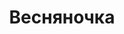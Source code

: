---
title: Весняночка
address: '69076, г.Запорожье, ул. Новгородская ,15'
tags:
  - Художественные школы
geometry:
  location:
    lat: 47.8206634
    lng: 35.0293701
  viewport:
    northeast:
      lat: 47.8221942302915
      lng: 35.0308464802915
    southwest:
      lat: 47.8194962697085
      lng: 35.0281485197085
name: 'Новгородська вулиця, 15'
place_id: ChIJcbcuhJhh3EARoEJhGcXysnA

---